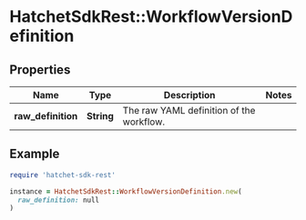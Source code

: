 # HatchetSdkRest::WorkflowVersionDefinition

## Properties

| Name | Type | Description | Notes |
| ---- | ---- | ----------- | ----- |
| **raw_definition** | **String** | The raw YAML definition of the workflow. |  |

## Example

```ruby
require 'hatchet-sdk-rest'

instance = HatchetSdkRest::WorkflowVersionDefinition.new(
  raw_definition: null
)
```

